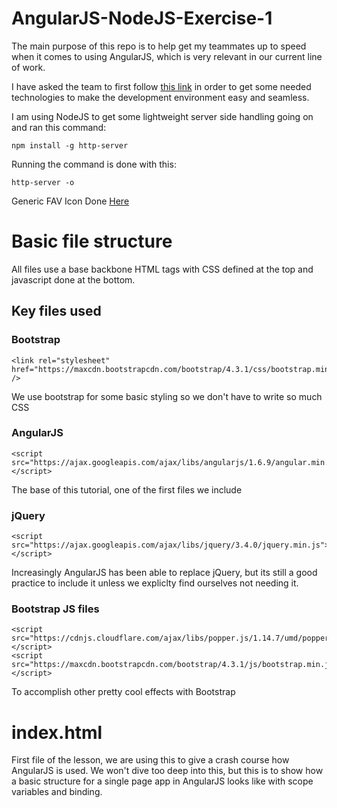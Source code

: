 # AngularJS-NodeJS-Exercise-1
The main purpose of this repo is to help get my teammates up to speed when it comes to using AngularJS, which is very relevant in our current line of work.

I have asked the team to first follow [this link](https://jasonwatmore.com/post/2016/06/22/nodejs-setup-simple-http-server-local-web-server) in order to get some needed technologies to make the development environment easy and seamless.

I am using NodeJS to get some lightweight server side handling going on and ran this command:

```
npm install -g http-server
```

Running the command is done with this:

```
http-server -o
```

Generic FAV Icon Done [Here](https://favicon.io/favicon-generator/)

# Basic file structure
All files use a base backbone HTML tags with CSS defined at the top and javascript done at the bottom.

## Key files used
### Bootstrap

```
<link rel="stylesheet" href="https://maxcdn.bootstrapcdn.com/bootstrap/4.3.1/css/bootstrap.min.css" />
```

We use bootstrap for some basic styling so we don't have to write so much CSS

### AngularJS

```
<script src="https://ajax.googleapis.com/ajax/libs/angularjs/1.6.9/angular.min.js"></script>
```

The base of this tutorial, one of the first files we include

### jQuery

```
<script src="https://ajax.googleapis.com/ajax/libs/jquery/3.4.0/jquery.min.js"></script>
```

Increasingly AngularJS has been able to replace jQuery, but its still a good practice to include it unless we expliclty find ourselves not needing it.

### Bootstrap JS files

```
<script src="https://cdnjs.cloudflare.com/ajax/libs/popper.js/1.14.7/umd/popper.min.js"></script>
<script src="https://maxcdn.bootstrapcdn.com/bootstrap/4.3.1/js/bootstrap.min.js"></script>
```

To accomplish other pretty cool effects with Bootstrap

# index.html
First file of the lesson, we are using this to give a crash course how AngularJS is used. We won't dive too deep into this, but this is to show how a basic structure for a single page app in AngularJS looks like with scope variables and binding. 